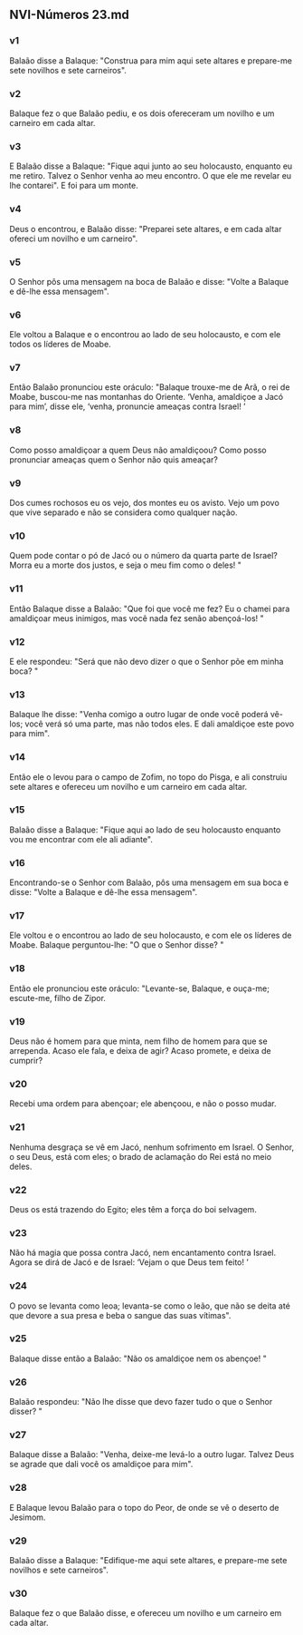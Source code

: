 ## NVI-Números 23.md
### v1
 Balaão disse a Balaque: "Construa para mim aqui sete altares e prepare-me sete novilhos e sete carneiros".
### v2
 Balaque fez o que Balaão pediu, e os dois ofereceram um novilho e um carneiro em cada altar.
### v3
 E Balaão disse a Balaque: "Fique aqui junto ao seu holocausto, enquanto eu me retiro. Talvez o Senhor venha ao meu encontro. O que ele me revelar eu lhe contarei". E foi para um monte.
### v4
 Deus o encontrou, e Balaão disse: "Preparei sete altares, e em cada altar ofereci um novilho e um carneiro".
### v5
 O Senhor pôs uma mensagem na boca de Balaão e disse: "Volte a Balaque e dê-lhe essa mensagem".
### v6
 Ele voltou a Balaque e o encontrou ao lado de seu holocausto, e com ele todos os líderes de Moabe.
### v7
 Então Balaão pronunciou este oráculo: "Balaque trouxe-me de Arã, o rei de Moabe, buscou-me nas montanhas do Oriente. ‘Venha, amaldiçoe a Jacó para mim’, disse ele, ‘venha, pronuncie ameaças contra Israel! ’
### v8
 Como posso amaldiçoar a quem Deus não amaldiçoou? Como posso pronunciar ameaças quem o Senhor não quis ameaçar?
### v9
 Dos cumes rochosos eu os vejo, dos montes eu os avisto. Vejo um povo que vive separado e não se considera como qualquer nação.
### v10
 Quem pode contar o pó de Jacó ou o número da quarta parte de Israel? Morra eu a morte dos justos, e seja o meu fim como o deles! "
### v11
 Então Balaque disse a Balaão: "Que foi que você me fez? Eu o chamei para amaldiçoar meus inimigos, mas você nada fez senão abençoá-los! "
### v12
 E ele respondeu: "Será que não devo dizer o que o Senhor põe em minha boca? "
### v13
 Balaque lhe disse: "Venha comigo a outro lugar de onde você poderá vê-los; você verá só uma parte, mas não todos eles. E dali amaldiçoe este povo para mim".
### v14
 Então ele o levou para o campo de Zofim, no topo do Pisga, e ali construiu sete altares e ofereceu um novilho e um carneiro em cada altar.
### v15
 Balaão disse a Balaque: "Fique aqui ao lado de seu holocausto enquanto vou me encontrar com ele ali adiante".
### v16
 Encontrando-se o Senhor com Balaão, pôs uma mensagem em sua boca e disse: "Volte a Balaque e dê-lhe essa mensagem".
### v17
 Ele voltou e o encontrou ao lado de seu holocausto, e com ele os líderes de Moabe. Balaque perguntou-lhe: "O que o Senhor disse? "
### v18
 Então ele pronunciou este oráculo: "Levante-se, Balaque, e ouça-me; escute-me, filho de Zipor.
### v19
 Deus não é homem para que minta, nem filho de homem para que se arrependa. Acaso ele fala, e deixa de agir? Acaso promete, e deixa de cumprir?
### v20
 Recebi uma ordem para abençoar; ele abençoou, e não o posso mudar.
### v21
 Nenhuma desgraça se vê em Jacó, nenhum sofrimento em Israel. O Senhor, o seu Deus, está com eles; o brado de aclamação do Rei está no meio deles.
### v22
 Deus os está trazendo do Egito; eles têm a força do boi selvagem.
### v23
 Não há magia que possa contra Jacó, nem encantamento contra Israel. Agora se dirá de Jacó e de Israel: ‘Vejam o que Deus tem feito! ’
### v24
 O povo se levanta como leoa; levanta-se como o leão, que não se deita até que devore a sua presa e beba o sangue das suas vítimas".
### v25
 Balaque disse então a Balaão: "Não os amaldiçoe nem os abençoe! "
### v26
 Balaão respondeu: "Não lhe disse que devo fazer tudo o que o Senhor disser? "
### v27
 Balaque disse a Balaão: "Venha, deixe-me levá-lo a outro lugar. Talvez Deus se agrade que dali você os amaldiçoe para mim".
### v28
 E Balaque levou Balaão para o topo do Peor, de onde se vê o deserto de Jesimom.
### v29
 Balaão disse a Balaque: "Edifique-me aqui sete altares, e prepare-me sete novilhos e sete carneiros".
### v30
 Balaque fez o que Balaão disse, e ofereceu um novilho e um carneiro em cada altar.
